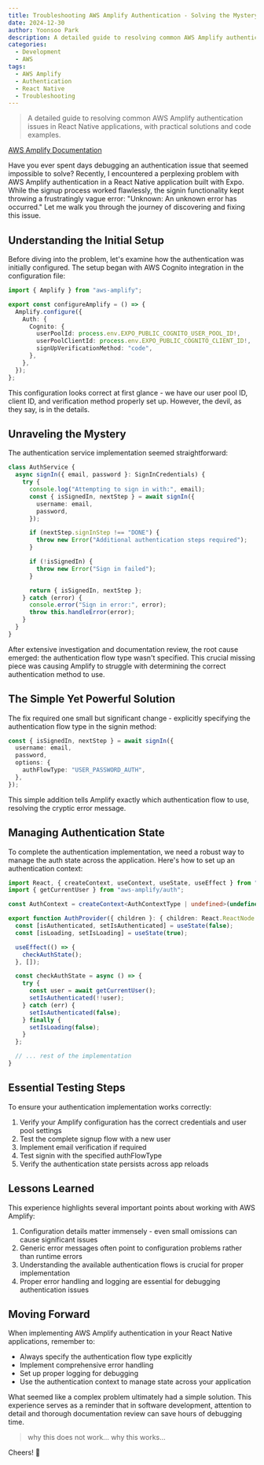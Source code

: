 ```yaml
---
title: Troubleshooting AWS Amplify Authentication - Solving the Mystery of Login Errors
date: 2024-12-30
author: Yoonsoo Park
description: A detailed guide to resolving common AWS Amplify authentication issues in React Native applications, with practical solutions and code examples.
categories:
  - Development
  - AWS
tags:
  - AWS Amplify
  - Authentication
  - React Native
  - Troubleshooting
---
```


> A detailed guide to resolving common AWS Amplify authentication issues in React Native applications, with practical solutions and code examples.

[AWS Amplify Documentation](https://docs.aws.amazon.com/amplify/)

Have you ever spent days debugging an authentication issue that seemed impossible to solve? Recently, I encountered a perplexing problem with AWS Amplify authentication in a React Native application built with Expo. While the signup process worked flawlessly, the signin functionality kept throwing a frustratingly vague error: "Unknown: An unknown error has occurred." Let me walk you through the journey of discovering and fixing this issue.

## Understanding the Initial Setup

Before diving into the problem, let's examine how the authentication was initially configured. The setup began with AWS Cognito integration in the configuration file:

```typescript
import { Amplify } from "aws-amplify";

export const configureAmplify = () => {
  Amplify.configure({
    Auth: {
      Cognito: {
        userPoolId: process.env.EXPO_PUBLIC_COGNITO_USER_POOL_ID!,
        userPoolClientId: process.env.EXPO_PUBLIC_COGNITO_CLIENT_ID!,
        signUpVerificationMethod: "code",
      },
    },
  });
};
```

This configuration looks correct at first glance - we have our user pool ID, client ID, and verification method properly set up. However, the devil, as they say, is in the details.

## Unraveling the Mystery

The authentication service implementation seemed straightforward:

```typescript
class AuthService {
  async signIn({ email, password }: SignInCredentials) {
    try {
      console.log("Attempting to sign in with:", email);
      const { isSignedIn, nextStep } = await signIn({
        username: email,
        password,
      });

      if (nextStep.signInStep !== "DONE") {
        throw new Error("Additional authentication steps required");
      }

      if (!isSignedIn) {
        throw new Error("Sign in failed");
      }

      return { isSignedIn, nextStep };
    } catch (error) {
      console.error("Sign in error:", error);
      throw this.handleError(error);
    }
  }
}
```

After extensive investigation and documentation review, the root cause emerged: the authentication flow type wasn't specified. This crucial missing piece was causing Amplify to struggle with determining the correct authentication method to use.

## The Simple Yet Powerful Solution

The fix required one small but significant change - explicitly specifying the authentication flow type in the signin method:

```typescript
const { isSignedIn, nextStep } = await signIn({
  username: email,
  password,
  options: {
    authFlowType: "USER_PASSWORD_AUTH",
  },
});
```

This simple addition tells Amplify exactly which authentication flow to use, resolving the cryptic error message.

## Managing Authentication State

To complete the authentication implementation, we need a robust way to manage the auth state across the application. Here's how to set up an authentication context:

```typescript
import React, { createContext, useContext, useState, useEffect } from "react";
import { getCurrentUser } from "aws-amplify/auth";

const AuthContext = createContext<AuthContextType | undefined>(undefined);

export function AuthProvider({ children }: { children: React.ReactNode }) {
  const [isAuthenticated, setIsAuthenticated] = useState(false);
  const [isLoading, setIsLoading] = useState(true);

  useEffect(() => {
    checkAuthState();
  }, []);

  const checkAuthState = async () => {
    try {
      const user = await getCurrentUser();
      setIsAuthenticated(!!user);
    } catch (err) {
      setIsAuthenticated(false);
    } finally {
      setIsLoading(false);
    }
  };

  // ... rest of the implementation
}
```

## Essential Testing Steps

To ensure your authentication implementation works correctly:

1. Verify your Amplify configuration has the correct credentials and user pool settings
2. Test the complete signup flow with a new user
3. Implement email verification if required
4. Test signin with the specified authFlowType
5. Verify the authentication state persists across app reloads

## Lessons Learned

This experience highlights several important points about working with AWS Amplify:

1. Configuration details matter immensely - even small omissions can cause significant issues
2. Generic error messages often point to configuration problems rather than runtime errors
3. Understanding the available authentication flows is crucial for proper implementation
4. Proper error handling and logging are essential for debugging authentication issues

## Moving Forward

When implementing AWS Amplify authentication in your React Native applications, remember to:

- Always specify the authentication flow type explicitly
- Implement comprehensive error handling
- Set up proper logging for debugging
- Use the authentication context to manage state across your application

What seemed like a complex problem ultimately had a simple solution. This experience serves as a reminder that in software development, attention to detail and thorough documentation review can save hours of debugging time.

> why this does not work... why this works...

Cheers! 🍺
